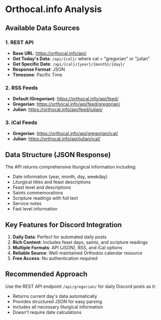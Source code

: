 # Orthocal.info Analysis

## Available Data Sources

### 1. REST API
- **Base URL**: https://orthocal.info/api/
- **Get Today's Data**: `/api/{cal}/` where cal = "gregorian" or "julian"
- **Get Specific Date**: `/api/{cal}/{year}/{month}/{day}/`
- **Response Format**: JSON
- **Timezone**: Pacific Time

### 2. RSS Feeds
- **Default (Gregorian)**: https://orthocal.info/api/feed/
- **Gregorian**: https://orthocal.info/api/feed/gregorian/
- **Julian**: https://orthocal.info/api/feed/julian/

### 3. iCal Feeds
- **Gregorian**: https://orthocal.info/api/gregorian/ical/
- **Julian**: https://orthocal.info/api/julian/ical/

## Data Structure (JSON Response)
The API returns comprehensive liturgical information including:
- Date information (year, month, day, weekday)
- Liturgical titles and feast descriptions
- Feast level and descriptions
- Saints commemorations
- Scripture readings with full text
- Service notes
- Fast level information

## Key Features for Discord Integration
1. **Daily Data**: Perfect for automated daily posts
2. **Rich Content**: Includes feast days, saints, and scripture readings
3. **Multiple Formats**: API (JSON), RSS, and iCal options
4. **Reliable Source**: Well-maintained Orthodox calendar resource
5. **Free Access**: No authentication required

## Recommended Approach
Use the REST API endpoint `/api/gregorian/` for daily Discord posts as it:
- Returns current day's data automatically
- Provides structured JSON for easy parsing
- Includes all necessary liturgical information
- Doesn't require date calculations

